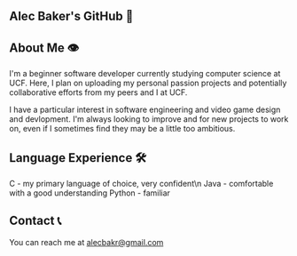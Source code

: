 ## Alec Baker's GitHub 🔮

## About Me 👁️
I'm a beginner software developer currently studying computer science at UCF.
Here, I plan on uploading my personal passion projects and potentially collaborative efforts from my peers and I at UCF.

I have a particular interest in software engineering and video game design and devlopment. I'm always looking to improve and for new projects to work on, even if I sometimes find they may be a little too ambitious.

## Language Experience 🛠
C - my primary language of choice, very confident\n
Java - comfortable with a good understanding
Python - familiar

## Contact 📞
You can reach me at alecbakr@gmail.com
<!--
**alecbkr/alecbkr** is a ✨ _special_ ✨ repository because its `README.md` (this file) appears on your GitHub profile.

Here are some ideas to get you started:

- 🔭 I’m currently working on ...
- 🌱 I’m currently learning ...
- 👯 I’m looking to collaborate on ...
- 🤔 I’m looking for help with ...
- 💬 Ask me about ...
- 📫 How to reach me: ...
- 😄 Pronouns: ...
- ⚡ Fun fact: ...
-->
